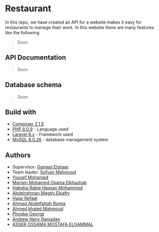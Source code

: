 Restaurant
=============
In this repo, we have created an API for a website makes it easy for restaurants to manege their work.
In this website there are many features like the following

> Soon


## API Documentation

> Soon

## Database schema

> Soon

## Build with 
* [Composer 2.1.5](https://www.digitalocean.com/community/tutorials/how-to-install-and-use-composer-on-ubuntu-20-04)
* [PHP 8.0.9](https://www.php.net/releases/8.0/en.php) - Language used
* [Laravel 8.x](https://laravel.com/) - Framework used
* [MySQL 8.0.26](https://dev.mysql.com/doc/refman/8.0/en/what-is-mysql.html) - database management system

## Authors
* Supervisor: [Gameel Elshaer](https://github.com/)
* Team leader: [Sofyan Mahmoud](https://github.com/sofyanmahmoud0000)
* [Yousef Mohamed](https://github.com/JoeDDenn)
* [Mariam Mohamed Osama Elkhashab](https://github.com/mariamkhashab)
* [Habeba Rabie Hassan Mohammed](https://github.com/habebaRabie)
* [Abdelrahman Magdy Elsafty](https://github.com/empty)
* [Hajar Refaat](https://github.com/HajarRefaat264)
* [Ahmed Abdelfattah Romia](https://github.com/ahmedromia-oss)
* [Ahmed khaled Mahmoud](https://github.com/empty)
* [Phoebe George](https://github.com/phoebe-george)
* [Andrew Hany Ramadan](https://github.com/empty)
* [ASSER OSSAMA MOSTAFA ELGAMMAL](https://github.com/empty)
